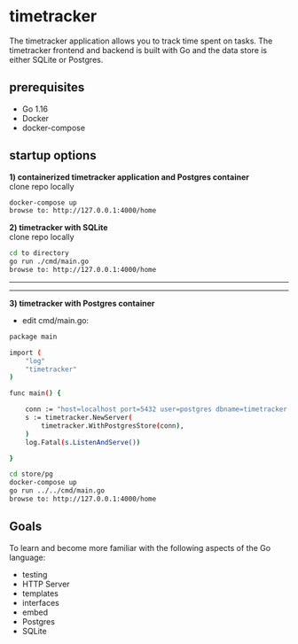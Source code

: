 # timetracker
The timetracker application allows you to track time spent on tasks.  The timetracker frontend and backend is built with Go and the data store is either SQLite or Postgres.  

## prerequisites
* Go 1.16
* Docker
* docker-compose 

## startup options



**1) containerized timetracker application and Postgres container**
<br>clone repo locally
```bash
docker-compose up
browse to: http://127.0.0.1:4000/home
```

**2) timetracker with SQLite**
<br>clone repo locally
```bash
cd to directory
go run ./cmd/main.go
browse to: http://127.0.0.1:4000/home
```
-----

-----

**3) timetracker with Postgres container**
* edit cmd/main.go:

```bash
package main

import (
	"log"
	"timetracker"
)

func main() {

	conn := "host=localhost port=5432 user=postgres dbname=timetracker sslmode=disable"
	s := timetracker.NewServer(
		timetracker.WithPostgresStore(conn),
	)
	log.Fatal(s.ListenAndServe())

}
```


```bash
cd store/pg
docker-compose up
go run ../../cmd/main.go
browse to: http://127.0.0.1:4000/home
```




## Goals
To learn and become more familiar with the following aspects of the Go language:
* testing
* HTTP Server
* templates
* interfaces
* embed
* Postgres
* SQLite


